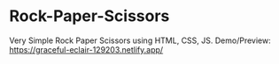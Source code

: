 # Rock-Paper-Scissors
Very Simple Rock Paper Scissors using HTML, CSS, JS.
Demo/Preview: https://graceful-eclair-129203.netlify.app/
